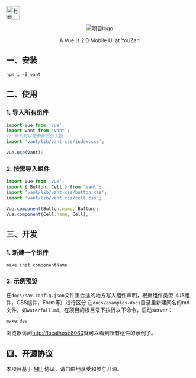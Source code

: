<p>
<a href="https://github.com/youzan/"><img alt="有赞logo" width="36px" src="https://img.yzcdn.cn/public_files/2017/02/09/e84aa8cbbf7852688c86218c1f3bbf17.png" alt="youzan">
</p></a>
<p align="center">
    <img alt="项目logo" src="https://img.yzcdn.cn/upload_files/2017/04/20/FlkVrSlOr-SGK9qQqtilN6-IFZyT.png">
</p>
<p align="center">A Vue.js 2.0 Mobile UI at YouZan</p>
 
## 一、安装

```shell
npm i -S vant
```
 
## 二、使用
 
 
### 1. 导入所有组件
 
```javascript
import Vue from 'vue';
import vant from 'vant';
// 你也可以使用自己的主题
import 'vant/lib/vant-css/index.css';

Vue.use(vant);
```
 
### 2. 按需导入组件

```javascript
import Vue from 'vue';
import { Button, Cell } from 'vant';
import 'vant/lib/vant-css/button.css';
import 'vant/lib/vant-css/cell.css';

Vue.component(Button.name, Button);
Vue.component(Cell.name, Cell);
```

## 三、开发

### 1. 新建一个组件

```shell
make init componentName
```

### 2. 示例预览

在`docs/nav.config.json`文件里合适的地方写入组件声明，根据组件类型（JS组件，CSS组件，Form等）进行区分 在`docs/examples-docs`目录里新建同名的md文件，如`waterfall.md`，在项目的根目录下执行以下命令，启动server：

```shell
make dev
```

浏览器访问[http://localhost:8080](http://localhost:8080)就可以看到所有组件的示例了。
 
## 四、开源协议

本项目基于 [MIT](https://zh.wikipedia.org/wiki/MIT%E8%A8%B1%E5%8F%AF%E8%AD%89) 协议，请自由地享受和参与开源。

